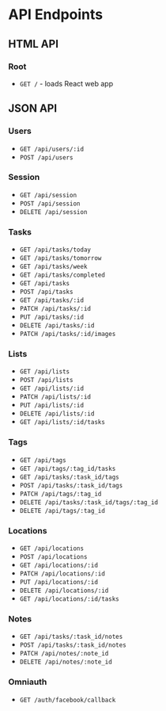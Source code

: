 # API Endpoints

## HTML API

### Root

- `GET /` - loads React web app


## JSON API

### Users

- `GET /api/users/:id`
- `POST /api/users`

### Session

- `GET /api/session`
- `POST /api/session`
- `DELETE /api/session`

### Tasks

- `GET /api/tasks/today`
- `GET /api/tasks/tomorrow`
- `GET /api/tasks/week`
- `GET /api/tasks/completed`
- `GET /api/tasks`
- `POST /api/tasks`
- `GET /api/tasks/:id`
- `PATCH /api/tasks/:id`
- `PUT /api/tasks/:id`
- `DELETE /api/tasks/:id`
- `PATCH /api/tasks/:id/images`

### Lists

- `GET /api/lists`
- `POST /api/lists`
- `GET /api/lists/:id`
- `PATCH /api/lists/:id`
- `PUT /api/lists/:id`
- `DELETE /api/lists/:id`
- `GET /api/lists/:id/tasks`

### Tags

- `GET /api/tags`
- `GET /api/tags/:tag_id/tasks`
- `GET /api/tasks/:task_id/tags`
- `POST /api/tasks/:task_id/tags`
- `PATCH /api/tags/:tag_id`
- `DELETE /api/tasks/:task_id/tags/:tag_id`
- `DELETE /api/tags/:tag_id`

### Locations

- `GET /api/locations`
- `POST /api/locations`
- `GET /api/locations/:id`
- `PATCH /api/locations/:id`
- `PUT /api/locations/:id`
- `DELETE /api/locations/:id`
- `GET /api/locations/:id/tasks`

### Notes

- `GET /api/tasks/:task_id/notes`
- `POST /api/tasks/:task_id/notes`
- `PATCH /api/notes/:note_id`
- `DELETE /api/notes/:note_id`

### Omniauth

- `GET /auth/facebook/callback`
